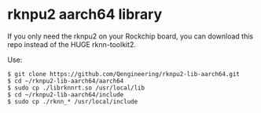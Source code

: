 # rknpu2 aarch64 library
If you only need the rknpu2 on your Rockchip board, you can download this repo instead of the HUGE rknn-toolkit2.<br>

Use:
```script
$ git clone https://github.com/Qengineering/rknpu2-lib-aarch64.git
$ cd ~/rknpu2-lib-aarch64/aarch64
$ sudo cp ./librknnrt.so /usr/local/lib
$ cd ~/rknpu2-lib-aarch64/include
$ sudo cp ./rknn_* /usr/local/include
```

